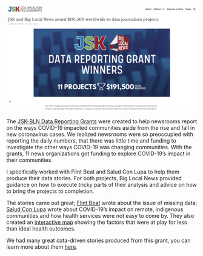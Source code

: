 ![Alt text](images/jsk-bln-grants.png?raw=true "Logo")

The [JSK-BLN Data Reporting Grants](https://jsk.stanford.edu/news/2020/jsk-and-big-local-news-award-191500-worldwide-to-data-journalism-projects/) were created to help newsrooms report on the ways COVID-19 impacted communities aside from the rise and fall in new coronavirus cases. We realized newsrooms were so preoccupied with reporting the daily numbers, that there was little time and funding to investigate the other ways COVID-19 was changing communities. With the grants, 11 news organizations got funding to explore COVID-19’s impact in their communities.

I specifically worked with Flint Beat and Salud Con Lupa to help them produce their data stories. For both projects, Big Local News provided guidance on how to execute tricky parts of their analysis and advice on how to bring the projects to completion. 

The stories came out great; [Flint Beat](https://flintbeat.com/when-race-data-goes-missing-how-do-health-leaders-combat-covid-racial-disparities-in-flint/) wrote about the issue of missing data; [Salud Con Lupa](https://saludconlupa.com/series/el-otro-peru/) wrote about COVID-19’s impact on remote, indigenous communities and how health services were not easy to come by. They also created an [interactive map](https://saludconlupa.com/series/el-otro-peru/datos/) showing the factors that were at play for less than ideal health outcomes.

We had many great data-driven stories produced from this grant, you can learn more about them [here](https://biglocalnews.org/posts/2022/04/11/covid-grant-stories.html).
